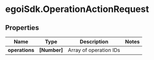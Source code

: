 # egoiSdk.OperationActionRequest

## Properties
Name | Type | Description | Notes
------------ | ------------- | ------------- | -------------
**operations** | **[Number]** | Array of operation IDs | 



